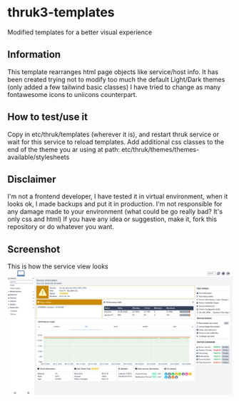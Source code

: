 # thruk3-templates
Modified templates for a better visual experience

## Information
This template rearranges html page objects like service/host info.
It has been created trying not to modify too much the default Light/Dark themes (only added a few tailwind basic classes)
I have tried to change as many fontawesome icons to uniicons counterpart.

## How to test/use it
Copy in etc/thruk/templates (wherever it is), and restart thruk service or wait for this service to reload templates.
Add additional css classes to the end of the theme you ar using at path: etc/thruk/themes/themes-available/stylesheets

## Disclaimer
I'm not a frontend developer, I have tested it in virtual environment, when it looks ok, I made backups and put it in production.
I'm not responsible for any damage made to your environment (what could be go really bad? It's only css and html)
If you have any idea or suggestion, make it, fork this repository or do whatever you want.

## Screenshot 
This is how the service view looks
![Service view](screenshot_001.png)
